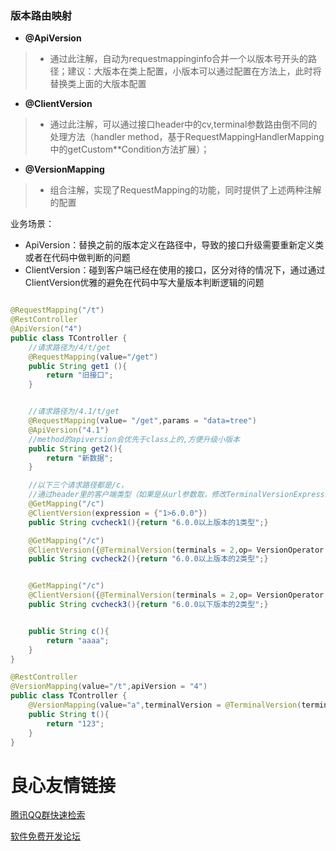 ### 版本路由映射


- **@ApiVersion**
>* 通过此注解，自动为requestmappinginfo合并一个以版本号开头的路径；建议：大版本在类上配置，小版本可以通过配置在方法上，此时将替换类上面的大版本配置

- **@ClientVersion**
>* 通过此注解，可以通过接口header中的cv,terminal参数路由倒不同的处理方法（handler method，基于RequestMappingHandlerMapping中的getCustom**Condition方法扩展）；

- **@VersionMapping** 
>* 组合注解，实现了RequestMapping的功能，同时提供了上述两种注解的配置


业务场景：
- ApiVersion：替换之前的版本定义在路径中，导致的接口升级需要重新定义类或者在代码中做判断的问题
- ClientVersion：碰到客户端已经在使用的接口，区分对待的情况下，通过通过ClientVersion优雅的避免在代码中写大量版本判断逻辑的问题

```java

@RequestMapping("/t")
@RestController
@ApiVersion("4")
public class TController {
    //请求路径为/4/t/get
    @RequestMapping(value="/get")
    public String get1 (){
        return "旧接口";
    }


    //请求路径为/4.1/t/get
    @RequestMapping(value= "/get",params = "data=tree")
    @ApiVersion("4.1")
    //method的apiversion会优先于class上的,方便升级小版本
    public String get2(){
        return "新数据";
    }

    //以下三个请求路径都是/c，
    //通过header里的客户端类型（如果是从url参数取，修改TerminalVersionExpression即可）以及版本号路由到不同方法
    @GetMapping("/c")
    @ClientVersion(expression = {"1>6.0.0"})
    public String cvcheck1(){return "6.0.0以上版本的1类型";}

    @GetMapping("/c")
    @ClientVersion({@TerminalVersion(terminals = 2,op= VersionOperator.GT,version = "6.0.0")})
    public String cvcheck2(){return "6.0.0以上版本的2类型";}


    @GetMapping("/c")
    @ClientVersion({@TerminalVersion(terminals = 2,op= VersionOperator.LTE,version = "6.0.0")})
    public String cvcheck3(){return "6.0.0以下版本的2类型";}


    public String c(){
        return "aaaa";
    }
}

```



```java
@RestController
@VersionMapping(value="/t",apiVersion = "4")
public class TController {
    @VersionMapping(value="a",terminalVersion = @TerminalVersion(terminals = 1,op = VersionOperator.EQ,version = "3.0"))
    public String t(){
        return "123";
    }
}
```



 # 良心友情链接

[腾讯QQ群快速检索](http://u.720life.cn/s/8cf73f7c)

[软件免费开发论坛](http://u.720life.cn/s/bbb01dc0)